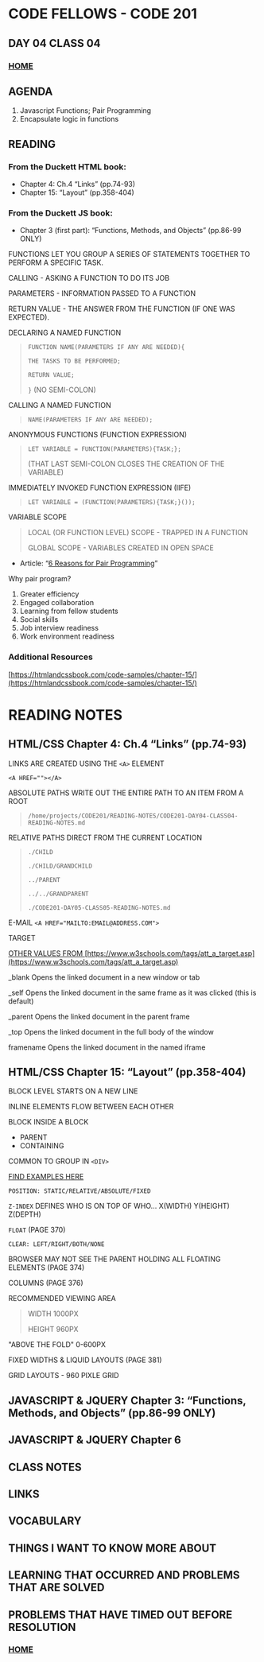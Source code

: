 # CODE FELLOWS - CODE 201

## DAY 04 CLASS 04


### [HOME](README.md)

## AGENDA
1.  Javascript Functions; Pair Programming
1.  Encapsulate logic in functions

## READING
### From the Duckett HTML book:
* Chapter 4: Ch.4 “Links” (pp.74-93)
* Chapter 15: “Layout” (pp.358-404)

### From the Duckett JS book:
* Chapter 3 (first part): “Functions, Methods, and Objects” (pp.86-99 ONLY)

FUNCTIONS LET YOU GROUP A SERIES OF STATEMENTS TOGETHER TO PERFORM A SPECIFIC TASK.

CALLING - ASKING A FUNCTION TO DO ITS JOB

PARAMETERS - INFORMATION PASSED TO A FUNCTION

RETURN VALUE - THE ANSWER FROM THE FUNCTION (IF ONE WAS EXPECTED).

DECLARING A NAMED FUNCTION
>```FUNCTION NAME(PARAMETERS IF ANY ARE NEEDED){```
>
>  ```THE TASKS TO BE PERFORMED;```
>
> ```RETURN VALUE;```
> 
>```}``` (NO SEMI-COLON)

CALLING A NAMED FUNCTION 
> ```NAME(PARAMETERS IF ANY ARE NEEDED);```

ANONYMOUS FUNCTIONS (FUNCTION EXPRESSION)
> ```LET VARIABLE = FUNCTION(PARAMETERS){TASK;};```
>
> (THAT LAST SEMI-COLON CLOSES THE CREATION OF THE VARIABLE)

IMMEDIATELY INVOKED FUNCTION EXPRESSION (IIFE)
> ```LET VARIABLE = (FUNCTION(PARAMETERS){TASK;}());```

VARIABLE SCOPE
> LOCAL (OR FUNCTION LEVEL) SCOPE - TRAPPED IN A FUNCTION
>
> GLOBAL SCOPE - VARIABLES CREATED IN OPEN SPACE

* Article: “[6 Reasons for Pair Programming](https://www.codefellows.org/blog/6-reasons-for-pair-programming/)”

Why pair program?

1. Greater efficiency
1. Engaged collaboration
1. Learning from fellow students
1. Social skills
1. Job interview readiness
1. Work environment readiness

### Additional Resources
[https://htmlandcssbook.com/code-samples/chapter-15/](https://htmlandcssbook.com/code-samples/chapter-15/)

# READING NOTES
## HTML/CSS Chapter 4: Ch.4 “Links” (pp.74-93)
LINKS ARE CREATED USING THE ```<A>``` ELEMENT

```<A HREF=""></A>```

ABSOLUTE PATHS WRITE OUT THE ENTIRE PATH TO AN ITEM FROM A ROOT

> ```/home/projects/CODE201/READING-NOTES/CODE201-DAY04-CLASS04-READING-NOTES.md```

RELATIVE PATHS DIRECT FROM THE CURRENT LOCATION

> ```./CHILD```
> 
> ```./CHILD/GRANDCHILD```
> 
> ```../PARENT```
> 
> ```../../GRANDPARENT```
> 
> ```./CODE201-DAY05-CLASS05-READING-NOTES.md```

E-MAIL  ```<A HREF="MAILTO:EMAIL@ADDRESS.COM">```

TARGET <A HREF="URL" TARGET="_BLANK">

OTHER VALUES FROM [https://www.w3schools.com/tags/att_a_target.asp](https://www.w3schools.com/tags/att_a_target.asp)

_blank	Opens the linked document in a new window or tab

_self	Opens the linked document in the same frame as it was clicked (this is default)

_parent	Opens the linked document in the parent frame

_top	Opens the linked document in the full body of the window

framename	Opens the linked document in the named iframe

## HTML/CSS Chapter 15: “Layout” (pp.358-404)
BLOCK LEVEL STARTS ON A NEW LINE

INLINE ELEMENTS FLOW BETWEEN EACH OTHER

BLOCK INSIDE A BLOCK
- PARENT
- CONTAINING

COMMON TO GROUP IN ```<DIV>```

[FIND EXAMPLES HERE](https://htmlandcssbook.com/code-samples/chapter-15/)

```POSITION: STATIC/RELATIVE/ABSOLUTE/FIXED```

```Z-INDEX``` DEFINES WHO IS ON TOP OF WHO...  X(WIDTH) Y(HEIGHT) Z(DEPTH)

```FLOAT```  (PAGE 370)

```CLEAR: LEFT/RIGHT/BOTH/NONE``` 

BROWSER MAY NOT SEE THE PARENT HOLDING ALL FLOATING ELEMENTS (PAGE 374)

COLUMNS (PAGE 376)

RECOMMENDED VIEWING AREA
> WIDTH 1000PX
> 
> HEIGHT 960PX

"ABOVE THE FOLD"  0-600PX

FIXED WIDTHS & LIQUID LAYOUTS (PAGE 381)

GRID LAYOUTS - 960 PIXLE GRID

## JAVASCRIPT & JQUERY Chapter 3: “Functions, Methods, and Objects” (pp.86-99 ONLY)


## JAVASCRIPT & JQUERY Chapter 6

## CLASS NOTES

## LINKS

## VOCABULARY

## THINGS I WANT TO KNOW MORE ABOUT

## LEARNING THAT OCCURRED AND PROBLEMS THAT ARE SOLVED

## PROBLEMS THAT HAVE TIMED OUT BEFORE RESOLUTION

### [HOME](README.md)